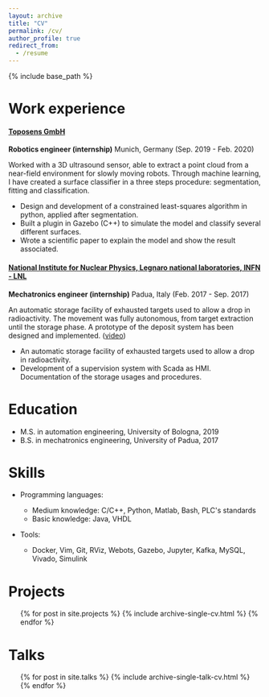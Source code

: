 ```yaml
---
layout: archive
title: "CV"
permalink: /cv/
author_profile: true
redirect_from:
  - /resume
---
```


{% include base_path %}

Work experience
======
#### [Toposens GmbH](https://toposens.com/) 
**Robotics engineer (internship)** Munich, Germany (Sep. 2019 - Feb. 2020)

Worked with a 3D ultrasound sensor, able to extract a point cloud from a near-field environment for slowly moving robots. 
Through machine learning, I have created a surface classifier in a three steps procedure: segmentation, fitting and classification.

  - Design and development of a constrained least-squares algorithm in python, applied after segmentation.
  - Built a plugin in Gazebo (C++) to simulate the model and classify several different surfaces.
  - Wrote a scientific paper to explain the model and show the result associated.

#### [National Institute for Nuclear Physics, Legnaro national laboratories, INFN - LNL](https://www.lnl.infn.it/index.php/en/)
**Mechatronics engineer (internship)** Padua, Italy (Feb. 2017 - Sep. 2017)

An automatic storage facility of exhausted targets used to allow a drop in radioactivity.
The movement was fully autonomous, from target extraction until the storage phase. A prototype of the deposit system has been designed and implemented.
([video](https://www.youtube.com/watch?v=lCyCAb-AQD0))
  - An automatic storage facility of exhausted targets used to allow a drop in radioactivity.
  - Development of a supervision system with Scada as HMI. Documentation of the storage usages and procedures.

Education
======
* M.S. in automation engineering, University of Bologna, 2019
* B.S. in mechatronics engineering, University of Padua, 2017

  
Skills
====== 
* Programming languages:
  * Medium knowledge: C/C++, Python, Matlab, Bash, PLC's standards
  * Basic knowledge: Java, VHDL

* Tools:
  * Docker, Vim, Git, RViz, Webots, Gazebo, Jupyter, Kafka, MySQL, Vivado, Simulink

Projects
======
  <ul>{% for post in site.projects %}
    {% include archive-single-cv.html %}
  {% endfor %}</ul>
  
Talks
======
  <ul>{% for post in site.talks %}
    {% include archive-single-talk-cv.html %}
  {% endfor %}</ul>
  
  
